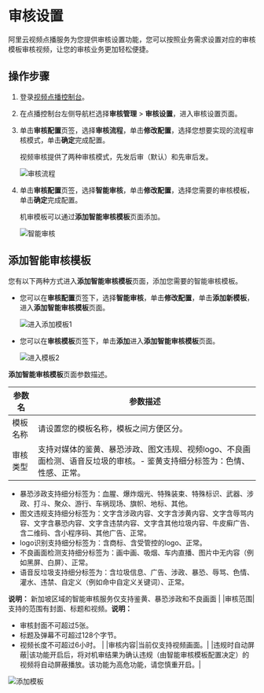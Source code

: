 # 审核设置

阿里云视频点播服务为您提供审核设置功能，您可以按照业务需求设置对应的审核模板审核视频，让您的审核业务更加轻松便捷。

## 操作步骤

1.  登录[视频点播控制台](https://vod.console.aliyun.com/)。

2.  在点播控制台左侧导航栏选择**审核管理** \> **审核设置**，进入审核设置页面。

3.  单击**审核配置**页签，选择**审核流程**，单击**修改配置**，选择您想要实现的流程审核模式，单击**确定**完成配置。

    视频审核提供了两种审核模式，先发后审（默认）和先审后发。

    ![审核流程](https://static-aliyun-doc.oss-accelerate.aliyuncs.com/assets/img/zh-CN/5206454061/p173499.png)

4.  单击**审核配置**页签，选择**智能审核**，单击**修改配置**，选择您需要的审核模板，单击**确定**完成配置。

    机审模板可以通过**添加智能审核模板**页面添加。

    ![智能审核](https://static-aliyun-doc.oss-accelerate.aliyuncs.com/assets/img/zh-CN/5206454061/p173515.png)


## 添加智能审核模板

您有以下两种方式进入**添加智能审核模板**页面，添加您需要的智能审核模板。

-   您可以在**审核配置**页签下，选择**智能审核**，单击**修改配置**，单击**添加新模板**，进入**添加智能审核模板**页面。

    ![进入添加模板1](https://static-aliyun-doc.oss-accelerate.aliyuncs.com/assets/img/zh-CN/5206454061/p173529.png)

-   您可以在**审核模板**页签下，单击**添加**进入**添加智能审核模板**页面。

    ![进入模板2](https://static-aliyun-doc.oss-accelerate.aliyuncs.com/assets/img/zh-CN/6206454061/p173533.png)


**添加智能审核模板**页面参数描述。

|参数名|参数描述|
|---|----|
|模板名称|请设置您的模板名称，模板之间方便区分。|
|审核类型|支持对媒体的鉴黄、暴恐涉政、图文违规、视频logo、不良画面检测、语音反垃圾的审核。-   鉴黄支持细分标签为：色情、性感、正常。
-   暴恐涉政支持细分标签为：血腥、爆炸烟光、特殊装束、特殊标识、武器、涉政、打斗、聚众、游行、车祸现场、旗帜、地标、其他。
-   图文违规支持细分标签为：文字含涉政内容、文字含涉黄内容、文字含辱骂内容、文字含暴恐内容、文字含违禁内容、文字含其他垃圾内容、牛皮癣广告、含二维码、含小程序码、其他广告、正常。
-   logo识别支持细分标签为：含商标、含受管控的logo、正常。
-   不良画面检测支持细分标签为：画中画、吸烟、车内直播、图片中无内容（例如黑屏、白屏）、正常。
-   语音反垃圾支持细分标签为：含垃圾信息、广告、涉政、暴恐、辱骂、色情、灌水、违禁、自定义（例如命中自定义关键词）、正常。

**说明：** 新加坡区域的智能审核服务仅支持鉴黄、暴恐涉政和不良画面 |
|审核范围|支持的范围有封面、标题和视频。**说明：**

-   审核封面不可超过5张。
-   标题及弹幕不可超过128个字节。
-   视频长度不可超过6小时。 |
|审核内容|当前仅支持视频画面。|
|违规时自动屏蔽|该功能开启后，将对机审结果为确认违规（由智能审核模板配置决定）的视频将自动屏蔽播放。该功能为高危功能，请您慎重开启。|

![添加模板](https://static-aliyun-doc.oss-accelerate.aliyuncs.com/assets/img/zh-CN/6206454061/p173645.png)

